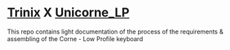 # [Trinix](https://github.com/Trinxic) X [Unicorne_LP](https://www.boardsource.xyz/products/unicorne-LP)
This repo contains light documentation of the process of the requirements & assembling of the Corne - Low Profile keyboard
